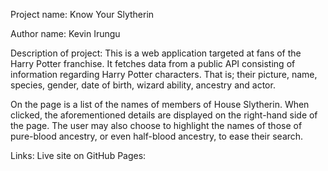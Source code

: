 Project name: Know Your Slytherin

Author name: Kevin Irungu

Description of project:
This is a web application targeted at fans of the Harry Potter franchise. It fetches data from a public API consisting of information regarding Harry Potter characters. That is; their picture, name, species, gender, date of birth, wizard ability, ancestry and actor. 

On the page is a list of the names of members of House Slytherin. When clicked, the aforementioned details are displayed on the right-hand side of the page. The user may also choose to highlight the names of those of pure-blood ancestry, or even half-blood ancestry, to ease their search.

Links:
Live site on GitHub Pages:


